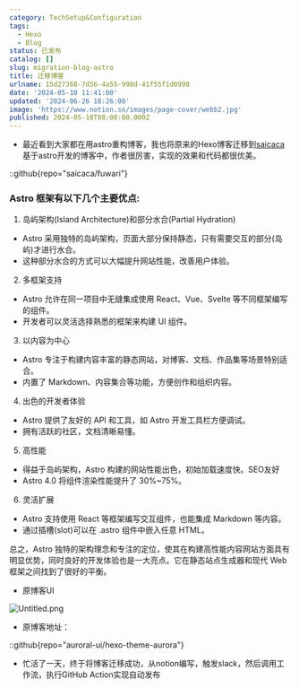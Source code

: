 ```yaml
---
category: TechSetup&Configuration
tags:
  - Hexo
  - Blog
status: 已发布
catalog: []
slug: migration-blog-astro
title: 迁移博客
urlname: 15d27368-7d56-4a55-998d-41f55f1d0998
date: '2024-05-10 11:41:00'
updated: '2024-06-26 18:26:00'
image: 'https://www.notion.so/images/page-cover/webb2.jpg'
published: 2024-05-10T08:00:00.000Z
---
```

- 最近看到大家都在用astro重构博客，我也将原来的Hexo博客迁移到[saicaca](https://github.com/saicaca/fuwari)基于astro开发的博客中，作者很厉害，实现的效果和代码都很优美。

::github{repo="saicaca/fuwari"}


### Astro 框架有以下几个主要优点:



1. 岛屿架构(Island Architecture)和部分水合(Partial Hydration)
- Astro 采用独特的岛屿架构，页面大部分保持静态，只有需要交互的部分(岛屿)才进行水合。
- 这种部分水合的方式可以大幅提升网站性能，改善用户体验。

2. 多框架支持
- Astro 允许在同一项目中无缝集成使用 React、Vue、Svelte 等不同框架编写的组件。
- 开发者可以灵活选择熟悉的框架来构建 UI 组件。

3. 以内容为中心
- Astro 专注于构建内容丰富的静态网站，对博客、文档、作品集等场景特别适合。
- 内置了 Markdown、内容集合等功能，方便创作和组织内容。

4. 出色的开发者体验
- Astro 提供了友好的 API 和工具，如 Astro 开发工具栏方便调试。
- 拥有活跃的社区，文档清晰易懂。

5. 高性能
- 得益于岛屿架构，Astro 构建的网站性能出色，初始加载速度快。SEO友好
- Astro 4.0 将组件渲染性能提升了 30%~75%。

6. 灵活扩展
- Astro 支持使用 React 等框架编写交互组件，也能集成 Markdown 等内容。
- 通过插槽(slot)可以在 .astro 组件中嵌入任意 HTML。

总之，Astro 独特的架构理念和专注的定位，使其在构建高性能内容网站方面具有明显优势，同时良好的开发体验也是一大亮点。它在静态站点生成器和现代 Web 框架之间找到了很好的平衡。

- 原博客UI

![Untitled.png](https://prod-files-secure.s3.us-west-2.amazonaws.com/5d24fe63-e567-4804-86f9-9fdc62e13082/3d59c350-432a-4fb6-a08f-0638fef2026e/Untitled.png?X-Amz-Algorithm=AWS4-HMAC-SHA256&X-Amz-Content-Sha256=UNSIGNED-PAYLOAD&X-Amz-Credential=ASIAZI2LB466W7VSW3YJ%2F20250222%2Fus-west-2%2Fs3%2Faws4_request&X-Amz-Date=20250222T053454Z&X-Amz-Expires=3600&X-Amz-Security-Token=IQoJb3JpZ2luX2VjEL3%2F%2F%2F%2F%2F%2F%2F%2F%2F%2FwEaCXVzLXdlc3QtMiJHMEUCIQDmxmoiE9MMH8HoqnfgYjlrUCw2ryQfElbxgokTbGyGgQIgA%2BKkJAyGWMUqf09iatfyC%2FV1g%2Fuz8yIn2w4pQAUI1M8qiAQI5v%2F%2F%2F%2F%2F%2F%2F%2F%2F%2FARAAGgw2Mzc0MjMxODM4MDUiDCKAUOzP3TpWBlrFOircAwJfKjwRG8ssLscbeCxzKAyQt4dp7%2FsJDN%2FUEnppTehdq%2FXpcP8sWEl9wzluqgJtDOSRphTL27Lu9xOt2EO2zmmyVMGmYptt3lRbU%2FgL2vzCZSgDu71glCCFktbcvd4p48MD5T%2BRZn47qxfu1II4d30KP1RU0PZxeGLSCN0itJ5WrhFkaBWsh%2B%2FOJ4GnHh2kkezVZM%2B39TcV4vdD4IaGTyGeZQJvs7ignf94V%2BnC4Cj4hLeWmfaMu%2B8gqiCvDgCGrXVUIHNtszA0Ej5DqzKJqkMH9FpAoU2j0q3mYcUtRK8vXRHF54zZbT%2F8yhk8pgthEZQg412VsyHxsztKHe92PlNkeKlNJ2sebVHiSRM6CgzAOc3PusOcAP84YzY85uEwGXehU21oC2kLSWpMpY1fOYkhMKQ6Z9bRz%2FkrXAOvvbCs6JY79Q370mI5el1YCdv7qSsWBKiFKbPEw7bBXUK9Y9X7YKAvXd%2B5ScM%2BccRxoHmPeV65j%2B%2BDiFSUDy3aUV3WznHWu6FOKZ%2FDcLzEvaaYRe%2B5Oz2bKkZMZWDKIOXon7qDWyuP0p0z1YSk82AnJdIeRoliGnLWZ0udJ80QnNdV04J9VHFGW7vQek10MFBcMG4HozFWTvD5G77BH%2BpFMJio5b0GOqUBUm%2BaGLFnu3%2BE0y8z8Lf7C2GHbDSfhp%2BjCHgeU%2B9XcKfEDR%2BqDGb%2FuIiNz8E3uW4aUSiuVCpWhpL8bZCTZR9a%2FOZP1NrXYsopfrwVRT4xrXwjzAOke21crmPFIArqVNHli47C9fSeOMXlW%2FOb%2Fu%2FVJphuLbK3w6%2FvdKOq9mI%2BjLDNc6bW4UchI9WWHI8MMO64cD89I1Ap80tBB9jLtRj3dBPtaxs2&X-Amz-Signature=658c9ebf261277e374d6bb646a28e78b463af7d55d4008caec8460ea98281340&X-Amz-SignedHeaders=host&x-id=GetObject)

- 原博客地址：

::github{repo="auroral-ui/hexo-theme-aurora"}

- 忙活了一天，终于将博客迁移成功，从notion编写，触发slack，然后调用工作流，执行GitHub Action实现自动发布
